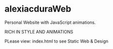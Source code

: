 # alexiacduraWeb
Personal Website with JavaScript animations.

RICH IN STYLE AND ANIMATIONS

PLease view: index.html to see Static Web & Design
